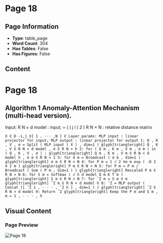 # Page 18

## Page Information

- **Type**: table_page
- **Word Count**: 304
- **Has Tables**: False
- **Has Figures**: False

## Content

# Page 18

## Algorithm 1 Anomaly-Attention Mechanism (multi-head version).

Input: R N × d model : input; = ( ( j i ) 2 ) R N × N : relative distance matrix

```
X ∈ D -i,j ∈{ 1 , ··· ,N } ∈ Layer params: MLP input : linear projector for input; MLP output : linear projector for output 1: Q , K , V , σ = Split ( MLP input ( X ) , dim=1 ) glyph[triangleright] Q , K , V ∈ R N × d model , σ ∈ R N × h 2: for ( Q m , K m , V m , σ m ) in ( Q , K , V , σ ) : glyph[triangleright] Q m , K m , V m ∈ R N × d model h , σ m ∈ R N × 1 3: for σ m = Broadcast ( σ m , dim=1 ) glyph[triangleright] σ m ∈ R N × N 4: for P m = 1 √ 2 πσ m exp ( -D 2 σ 2 m ) glyph[triangleright] P m ∈ R N × N 5: for P m = P m / Broadcast ( Sum ( P m , dim=1 ) ) glyph[triangleright] Rescaled P m ∈ R N × N 6: for S m = Softmax ( √ h d model Q m K T m ) glyph[triangleright] S m ∈ R N × N 7: for ̂ Z m = S m V m glyph[triangleright] ̂ Z m ∈ R N × d model h 8: ̂ Z = MLP output ( Concat ([ ̂ Z 1 , · · · , ̂ Z h ] , dim=1 ) ) glyph[triangleright] ̂ Z ∈ R N × d model 9: Return ̂ Z glyph[triangleright] Keep the P m and S m , m = 1 , · · · , h
```

## Visual Content

### Page Preview

![Page 18](/projects/llms/images/2110.02642v5_page_18.png)
